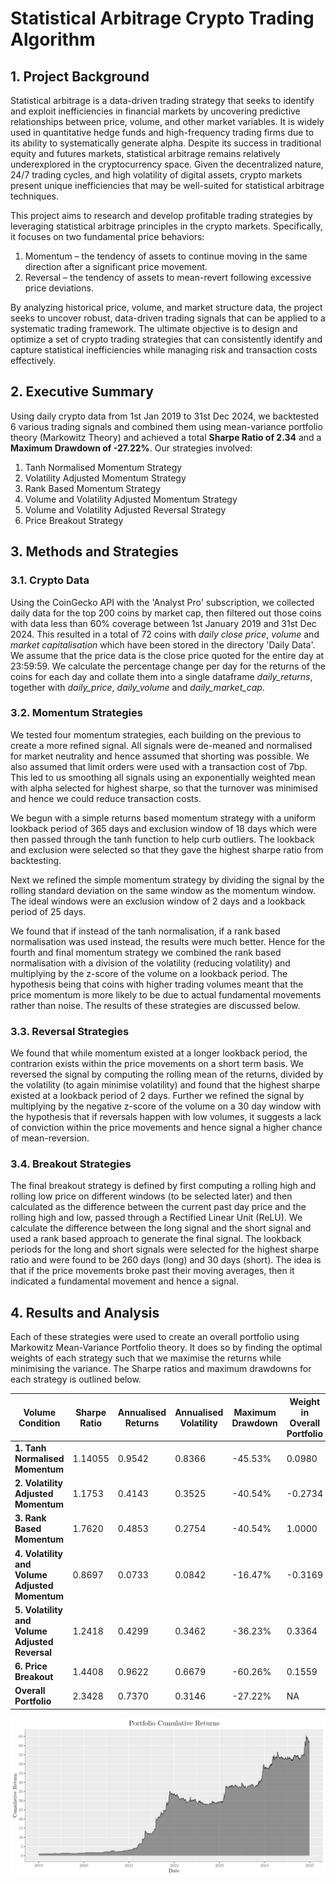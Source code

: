 # Statistical Arbitrage Crypto Trading Algorithm
## 1. Project Background
Statistical arbitrage is a data-driven trading strategy that seeks to identify and exploit inefficiencies in financial markets by uncovering predictive relationships between price, volume, and other market variables. It is widely used in quantitative hedge funds and high-frequency trading firms due to its ability to systematically generate alpha. Despite its success in traditional equity and futures markets, statistical arbitrage remains relatively underexplored in the cryptocurrency space. Given the decentralized nature, 24/7 trading cycles, and high volatility of digital assets, crypto markets present unique inefficiencies that may be well-suited for statistical arbitrage techniques.

This project aims to research and develop profitable trading strategies by leveraging statistical arbitrage principles in the crypto markets. Specifically, it focuses on two fundamental price behaviors:
1. Momentum – the tendency of assets to continue moving in the same direction after a significant price movement.
2. Reversal – the tendency of assets to mean-revert following excessive price deviations.

By analyzing historical price, volume, and market structure data, the project seeks to uncover robust, data-driven trading signals that can be applied to a systematic trading framework. The ultimate objective is to design and optimize a set of crypto trading strategies that can consistently identify and capture statistical inefficiencies while managing risk and transaction costs effectively.

## 2. Executive Summary
Using daily crypto data from 1st Jan 2019 to 31st Dec 2024, we backtested 6 various trading signals and combined them using mean-variance portfolio theory (Markowitz Theory) and achieved a total **Sharpe Ratio of 2.34** and a **Maximum Drawdown of -27.22%**. Our strategies involved:
1. Tanh Normalised Momentum Strategy
2. Volatility Adjusted Momentum Strategy
3. Rank Based Momentum Strategy
4. Volume and Volatility Adjusted Momentum Strategy
5. Volume and Volatility Adjusted Reversal Strategy
6. Price Breakout Strategy

## 3. Methods and Strategies
### 3.1. Crypto Data
Using the CoinGecko API with the 'Analyst Pro' subscription, we collected daily data for the top 200 coins by market cap, then filtered out those coins with data less than 60% coverage between 1st January 2019 and 31st Dec 2024. This resulted in a total of 72 coins with _daily close price_, _volume_ and _market capitalisation_ which have been stored in the directory 'Daily Data'. We assume that the price data is the close price quoted for the entire day at 23:59:59. We calculate the percentage change per day for the returns of the coins for each day and collate them into a single dataframe _daily_returns_, together with _daily_price_, _daily_volume_ and _daily_market_cap_.

### 3.2. Momentum Strategies
We tested four momentum strategies, each building on the previous to create a more refined signal. All signals were de-meaned and normalised for market neutrality and hence assumed that shorting was possible. We also assumed that limit orders were used with a transaction cost of 7bp. This led to us smoothing all signals using an exponentially weighted mean with alpha selected for highest sharpe, so that the turnover was minimised and hence we could reduce transaction costs. 

We begun with a simple returns based momentum strategy with a uniform lookback period of 365 days and exclusion window of 18 days which were then passed through the tanh function to help curb outliers. The lookback and exclusion were selected so that they gave the highest sharpe ratio from backtesting. 

Next we refined the simple momentum strategy by dividing the signal by the rolling standard deviation on the same window as the momentum window. The ideal windows were an exclusion window of 2 days and a lookback period of 25 days.

We found that if instead of the tanh normalisation, if a rank based normalisation was used instead, the results were much better. Hence for the fourth and final momentum strategy we combined the rank based normalisation with a division of the volatility (reducing volatility) and multiplying by the z-score of the volume on a lookback period. The hypothesis being that coins with higher trading volumes meant that the price momentum is more likely to be due to actual fundamental movements rather than noise. The results of these strategies are discussed below.

### 3.3. Reversal Strategies
We found that while momentum existed at a longer lookback period, the contrarion exists within the price movements on a short term basis. We reversed the signal by computing the rolling mean of the returns, divided by the volatility (to again minimise volatility) and found that the highest sharpe existed at a lookback period of 2 days. Further we refined the signal by multiplying by the negative z-score of the volume on a 30 day window with the hypothesis that if reversals happen with low volumes, it suggests a lack of conviction within the price movements and hence signal a higher chance of mean-reversion.


### 3.4. Breakout Strategies
The final breakout strategy is defined by first computing a rolling high and rolling low price on different windows (to be selected later) and then calculated as the difference between the current past day price and the rolling high and low, passed through a Rectified Linear Unit (ReLU). We calculate the difference between the long signal and the short signal and used a rank based approach to generate the final signal. The lookback periods for the long and short signals were selected for the highest sharpe ratio and were found to be 260 days (long) and 30 days (short). The idea is that if the price movements broke past their moving averages, then it indicated a fundamental movement and hence a signal.

## 4. Results and Analysis
Each of these strategies were used to create an overall portfolio using Markowitz Mean-Variance Portfolio theory. It does so by finding the optimal weights of each strategy such that we maximise the returns while minimising the variance. The Sharpe ratios and maximum drawdowns for each strategy is outlined below. 

| **Volume Condition**  | **Sharpe Ratio** | **Annualised Returns** | **Annualised Volatility**  | **Maximum Drawdown** | **Weight in Overall Portfolio** |
|-----------------------|------------------|------------------------|----------------------------|----------------------|---------------------------------|
| **1. Tanh Normalised Momentum** | 1.14055 |  0.9542  |  0.8366  |  -45.53%  |  0.0980  |
| **2. Volatility Adjusted Momentum** |  1.1753  |  0.4143  |  0.3525  | -40.54%  |  -0.2734  |
| **3. Rank Based Momentum** |  1.7620  |  0.4853  |  0.2754  | -40.54%  |  1.0000  |
| **4. Volatility and Volume Adjusted Momentum** |  0.8697  |  0.0733  |  0.0842  | -16.47% |  -0.3169  |
| **5. Volatility and Volume Adjusted Reversal** |  1.2418  |  0.4299  |  0.3462  | -36.23% |  0.3364  |
| **6. Price Breakout** |  1.4408  |  0.9622  |  0.6679  | -60.26% |  0.1559  |
| **Overall Portfolio** |  2.3428  |  0.7370  |  0.3146  | -27.22% |  NA  |

![Alt text](Graphs/cumulative_returns.png)
